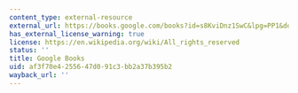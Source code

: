 ```yaml
---
content_type: external-resource
external_url: https://books.google.com/books?id=s8KviDnz1SwC&lpg=PP1&dq=One%20Place%20After%20Another%3A%20Site-%C2%AD%E2%80%90Specific%20Art%20and%20Locational%20Identity&pg=PP1#v=onepage&q&f=false
has_external_license_warning: true
license: https://en.wikipedia.org/wiki/All_rights_reserved
status: ''
title: Google Books
uid: af3f70e4-2556-47d0-91c3-bb2a37b395b2
wayback_url: ''
---
```

